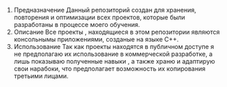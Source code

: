 1. Предназначение
    Данный репозиторий создан для хранения, повторения и оптимизации всех проектов, которые были разработаны в процессе моего обучения.
2. Описание
    Все проекты , находящиеся в этом репозитории являются консольнымы приложениями, созданые на языке С++.
3. Использование
    Так как проекты находятся в публичном доступе я не предполагаю их использование в коммерческой разработке, а лишь показываю полученные навыки ,
    а также храню и адаптирую свои нарабоки, что предполагает возможность их копирования третьими лицами.
